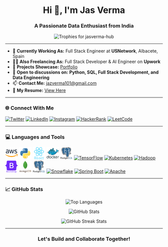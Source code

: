<h1 align="center">Hi 👋, I'm Jas Verma</h1>
<h3 align="center">A Passionate Data Enthusiast from India</h3>

<p align="center">
  <img src="https://github-profile-trophy.vercel.app/?username=jasverma-hub&theme=gruvbox" alt="Trophies for jasverma-hub" />
</p>

---

- 🔭 **Currently Working As:** Full Stack Engineer at **USNetwork**, Albacete, Spain
- 👨‍💻 **Also Freelancing As:** Full Stack Developer & AI Engineer on **Upwork**
- 🚀  **Projects Showcase:** [Portfolio](https://jasverma.tech/)  
- 💬 **Open to discussions on:** **Python, SQL, Full Stack Development, and Data Engineering**  
- 📫 **Contact Me:** jazverma101@gmail.com  
- 📄 **My Resume:** [View Here]([https://docs.google.com/document/d/1ImaOEn5TTU732LQEG3ObVKrp5lk1CuHC/edit?usp=drive_link&ouid=113741645521635966111&rtpof=true&sd=true](https://drive.google.com/file/d/1Aa2Ck_Qcpc8eli354jwvQYjdyCaPGeVN/view?usp=sharing))  

---

<h3 align="left">🌐 Connect With Me</h3>
<p align="left">
  <a href="https://twitter.com/_jazverma" target="blank"><img src="https://img.shields.io/badge/-Twitter-1DA1F2?style=flat-square&logo=twitter&logoColor=white" alt="Twitter"></a>
  <a href="https://www.linkedin.com/in/jasvermadataengineer/" target="blank"><img src="https://img.shields.io/badge/-LinkedIn-0077B5?style=flat-square&logo=linkedin&logoColor=white" alt="LinkedIn"></a>
  <a href="https://instagram.com/_jasverma" target="blank"><img src="https://img.shields.io/badge/-Instagram-E4405F?style=flat-square&logo=instagram&logoColor=white" alt="Instagram"></a>
  <a href="https://www.hackerrank.com/jazverma101" target="blank"><img src="https://img.shields.io/badge/-HackerRank-00EA64?style=flat-square&logo=hackerrank&logoColor=white" alt="HackerRank"></a>
  <a href="https://leetcode.com/jasverma2128" target="blank"><img src="https://img.shields.io/badge/-LeetCode-FFA116?style=flat-square&logo=leetcode&logoColor=white" alt="LeetCode"></a>
</p>

---


<h3><h3 align="left">💻 Languages and Tools</h3></h3>

<p align="left">
  <a href="https://aws.amazon.com" target="_blank" rel="noreferrer"><img src="https://raw.githubusercontent.com/devicons/devicon/master/icons/amazonwebservices/amazonwebservices-original-wordmark.svg" alt="AWS" width="40" height="40"></a>
  <a href="https://www.python.org" target="_blank" rel="noreferrer"><img src="https://raw.githubusercontent.com/devicons/devicon/master/icons/python/python-original.svg" alt="Python" width="40" height="40"></a>
  <a href="https://reactjs.org/" target="_blank" rel="noreferrer"><img src="https://raw.githubusercontent.com/devicons/devicon/master/icons/react/react-original-wordmark.svg" alt="React" width="40" height="40"></a>
  <a href="https://www.docker.com/" target="_blank" rel="noreferrer"><img src="https://raw.githubusercontent.com/devicons/devicon/master/icons/docker/docker-original-wordmark.svg" alt="Docker" width="40" height="40"></a>
  <a href="https://www.postgresql.com/" target="_blank" rel="noreferrer"><img src="https://raw.githubusercontent.com/devicons/devicon/master/icons/postgresql/postgresql-original-wordmark.svg" alt="MySQL" width="40" height="40"></a>
  <a href="https://www.tensorflow.org" target="_blank" rel="noreferrer"><img src="https://www.vectorlogo.zone/logos/tensorflow/tensorflow-icon.svg" alt="TensorFlow" width="40" height="40"></a>
  <a href="https://kubernetes.io" target="_blank" rel="noreferrer"><img src="https://www.vectorlogo.zone/logos/kubernetes/kubernetes-icon.svg" alt="Kubernetes" width="40" height="40"></a>
  <a href="https://hadoop.apache.org/" target="_blank" rel="noreferrer"><img src="https://www.vectorlogo.zone/logos/apache_hadoop/apache_hadoop-icon.svg" alt="Hadoop" width="40" height="40"></a>
  <a href="https://getbootstrap.com/" target="_blank" rel="noreferrer"><img src="https://raw.githubusercontent.com/devicons/devicon/master/icons/bootstrap/bootstrap-plain-wordmark.svg" alt="Bootstrap" width="40" height="40"></a>
  <a href="https://www.mongodb.com/" target="_blank" rel="noreferrer"><img src="https://raw.githubusercontent.com/devicons/devicon/master/icons/mongodb/mongodb-original-wordmark.svg" alt="MongoDB" width="40" height="40"></a>
  <a href="https://www.postgresql.org/" target="_blank" rel="noreferrer"><img src="https://raw.githubusercontent.com/devicons/devicon/master/icons/postgresql/postgresql-original-wordmark.svg" alt="PostgreSQL" width="40" height="40"></a>
  <a href="https://www.snowflake.com/" target="_blank" rel="noreferrer"><img src="https://www.vectorlogo.zone/logos/snowflake/snowflake-icon.svg" alt="Snowflake" width="40" height="40"></a>
  <a href="https://spring.io/" target="_blank" rel="noreferrer"><img src="https://www.vectorlogo.zone/logos/springio/springio-icon.svg" alt="Spring Boot" width="40" height="40"></a>
  <a href="https://www.apache.org/" target="_blank" rel="noreferrer"><img src="https://www.vectorlogo.zone/logos/apache/apache-icon.svg" alt="Apache" width="40" height="40"></a>
</p>


---

<h3 align="left">📈 GitHub Stats</h3>
<p align="center">
  <img src="https://github-readme-stats.vercel.app/api/top-langs/?username=jasverma-hub&show_icons=true&locale=en&layout=compact&theme=radical" alt="Top Languages" />
</p>
<p align="center">
  <img src="https://github-readme-stats.vercel.app/api?username=jasverma-hub&show_icons=true&locale=en&theme=radical" alt="GitHub Stats" />
</p>
<p align="center">
  <img src="https://github-readme-streak-stats.herokuapp.com/?user=jasverma-hub&theme=radical" alt="GitHub Streak Stats" />
</p>

---

<h3 align="center">Let's Build and Collaborate Together!</h3>
